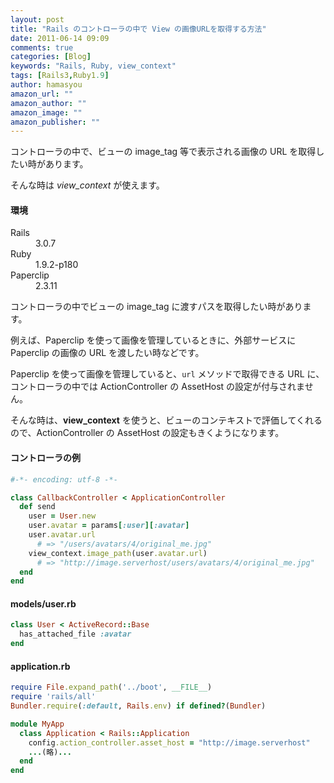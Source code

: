 ```yaml
---
layout: post
title: "Rails のコントローラの中で View の画像URLを取得する方法"
date: 2011-06-14 09:09
comments: true
categories: [Blog]
keywords: "Rails, Ruby, view_context"
tags: [Rails3,Ruby1.9]
author: hamasyou
amazon_url: ""
amazon_author: ""
amazon_image: ""
amazon_publisher: ""
---
```


コントローラの中で、ビューの image_tag 等で表示される画像の URL を取得したい時があります。

そんな時は <em>view_context</em> が使えます。

<section>

<h4>環境</h4>

<dl><dt>Rails</dt><dd>3.0.7</dd><dt>Ruby</dt><dd>1.9.2-p180</dd><dt>Paperclip</dt><dd>2.3.11</dd></dl>

</section>


<!-- more -->

コントローラの中でビューの image_tag に渡すパスを取得したい時があります。

例えば、Paperclip を使って画像を管理しているときに、外部サービスに Paperclip の画像の URL を渡したい時などです。

Paperclip を使って画像を管理していると、<code>url</code> メソッドで取得できる URL に、コントローラの中では ActionController の AssetHost の設定が付与されません。

そんな時は、<strong>view_context</strong> を使うと、ビューのコンテキストで評価してくれるので、ActionController の AssetHost の設定もきくようになります。

<section>

<h4>コントローラの例</h4>

```ruby
#-*- encoding: utf-8 -*-

class CallbackController < ApplicationController
  def send
    user = User.new
    user.avatar = params[:user][:avatar]
    user.avatar.url
      # => "/users/avatars/4/original_me.jpg"
    view_context.image_path(user.avatar.url)
      # => "http://image.serverhost/users/avatars/4/original_me.jpg"
  end
end
```

</section>

<section>

<h4>models/user.rb</h4>

```ruby
class User < ActiveRecord::Base
  has_attached_file :avatar
end
```

</section>

<section>

<h4>application.rb</h4>

```ruby
require File.expand_path('../boot', __FILE__)
require 'rails/all'
Bundler.require(:default, Rails.env) if defined?(Bundler)

module MyApp
  class Application < Rails::Application
    config.action_controller.asset_host = "http://image.serverhost"
    ...(略)...
  end
end
```
